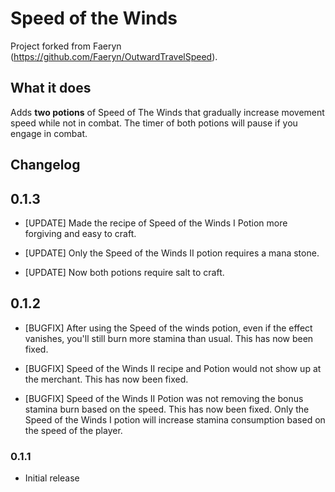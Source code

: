 # Speed of the Winds

Project forked from Faeryn (https://github.com/Faeryn/OutwardTravelSpeed).

## What it does

Adds **two potions** of Speed of The Winds that gradually increase movement speed while not in combat.
The timer of both potions will pause if you engage in combat.

## Changelog

## 0.1.3
- [UPDATE] Made the recipe of Speed of the Winds I Potion more forgiving and easy to craft.

- [UPDATE] Only the Speed of the Winds II potion requires a mana stone.

- [UPDATE] Now both potions require salt to craft.

## 0.1.2
- [BUGFIX] After using the Speed of the winds potion, even if the effect vanishes, you'll still burn more stamina than usual. This has now been fixed.

- [BUGFIX] Speed of the Winds II recipe and Potion would not show up at the merchant. This has now been fixed.

- [BUGFIX] Speed of the Winds II Potion was not removing the bonus stamina burn based on the speed. This has now been fixed. Only the Speed of the Winds I potion will increase stamina consumption based on the speed of the player.

### 0.1.1
- Initial release
